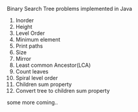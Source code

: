 Binary Search Tree problems implemented in Java

1. Inorder
2. Height
3. Level Order
4. Minimum element
5. Print paths
6. Size
7. Mirror
8. Least common Ancestor(LCA)
9. Count leaves
10. Spiral level order
11. Children sum property
12. Convert tree to children sum property

some more coming.. 

